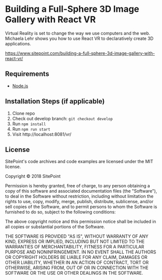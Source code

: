 # Building a Full-Sphere 3D Image Gallery with React VR

Virtual Reality is set to change the way we use computers and the web. Michaela Lehr shows you how to use React VR to declaratively create 3D applications.

https://www.sitepoint.com/building-a-full-sphere-3d-image-gallery-with-react-vr/

## Requirements

* [Node.js](http://nodejs.org/)

## Installation Steps (if applicable)

1. Clone repo
2. Check out develop branch: `git checkout develop`
2. Run `npm install`
3. Run `npm run start`
4. Visit http://localhost:8081/vr/

## License

SitePoint's code archives and code examples are licensed under the MIT license.

Copyright © 2018 SitePoint

Permission is hereby granted, free of charge, to any person obtaining a copy of this software and associated documentation files (the "Software"), to deal in the Software without restriction, including without limitation the rights to use, copy, modify, merge, publish, distribute, sublicense, and/or sell copies of the Software, and to permit persons to whom the Software is furnished to do so, subject to the following conditions:

The above copyright notice and this permission notice shall be included in all copies or substantial portions of the Software.

THE SOFTWARE IS PROVIDED "AS IS", WITHOUT WARRANTY OF ANY KIND, EXPRESS OR IMPLIED, INCLUDING BUT NOT LIMITED TO THE WARRANTIES OF MERCHANTABILITY, FITNESS FOR A PARTICULAR PURPOSE AND NONINFRINGEMENT. IN NO EVENT SHALL THE AUTHORS OR COPYRIGHT HOLDERS BE LIABLE FOR ANY CLAIM, DAMAGES OR OTHER LIABILITY, WHETHER IN AN ACTION OF CONTRACT, TORT OR OTHERWISE, ARISING FROM, OUT OF OR IN CONNECTION WITH THE SOFTWARE OR THE USE OR OTHER DEALINGS IN THE SOFTWARE.

